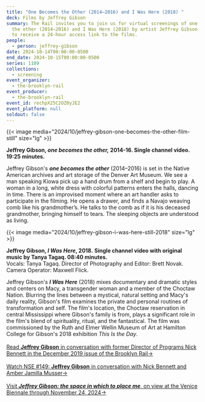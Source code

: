 ```yaml
---
title: "One Becomes the Other (2014–2016) and I Was Here (2018) "
deck: Films by Jeffrey Gibson
summary: The Rail invites you to join us for virtual screenings of one becomes
  the other (2014–2016) and I Was Here (2018) by artist Jeffrey Gibson. Register
  to receive a 24-hour access link to the films.
people:
  - person: jeffrey-gibson
date: 2024-10-14T00:00:00-0500
end_date: 2024-10-15T00:00:00-0500
series: 1109
collections:
  - screening
event_organizer:
  - the-brooklyn-rail
event_producer:
  - the-brooklyn-rail
event_id: rechpX25C2OZ0yJE2
event_platform: null
soldout: false
---
```

{{< image media="2024/10/jeffrey-gibson-one-becomes-the-other-film-still" size="lg" >}}

**Jeffrey Gibson, *one becomes the other,* 2014-16.  Single channel video. 19:25 minutes.** 

Jeffrey Gibson's ***one becomes the other*** (2014–2016) is set in the Native American archives and art storage of the Denver Art Museum. We see a man speaking Kiowa pick up a hand drum from a shelf and begin to play. A woman in a long, white dress with colorful patterns enters the halls, dancing in time. There is an improvised moment where an art handler asks to participate in the filming. He opens a drawer, and finds a Navajo weaving comb like his grandmother’s. He talks to the comb as if it is his deceased grandmother, bringing himself to tears. The sleeping objects are understood as living. 

{{< image media="2024/10/jeffrey-gibson-i-was-here-still-2018" size="lg" >}}

**Jeffrey Gibson, *I Was Here*, 2018.** **Single channel video with original music by Tanya Tagaq. 08:40 minutes.**\
Vocals: Tanya Tagaq. Director of Photography and Editor: Brett Novak. Camera Operator: Maxwell Flick. 

Jeffrey Gibson's ***I Was Here*** (2018) mixes documentary and dramatic styles and centers on Macy, a transgender woman and a member of the Choctaw Nation. Blurring the lines between a mystical, natural setting and Macy's daily reality, Gibson's film examines the private and personal routines of transformation and self. The film's location, the Choctaw reservation in central Mississippi where Gibson's family is from, plays a significant role in the film's blend of spirituality, ritual, and the fantastical. The film was commissioned by the Ruth and Elmer Wellin Museum of Art at Hamilton College for Gibson's 2018 exhibition *This Is the Day*.\
\
[R﻿ead **Jeffrey Gibson** in conversation with former Director of Programs Nick Bennett in the December 2019 issue of the Brooklyn Rail→](https://brooklynrail.org/2018/12/art/JEFFREY-GIBSON-with-Nick-Bennett/)\
\
[Watch NSE #149: **Jeffrey Gibson** in conversation with Nick Bennett and Amber Jamilla Musser→](https://www.youtube.com/watch?v=2xjXxhiBtak)\
\
[V﻿isit ***Jeffrey Gibson: the space in which to place me***, on view at the Venice Biennale through November 24, 2024→](https://www.jeffreygibsonvenice2024.org/)